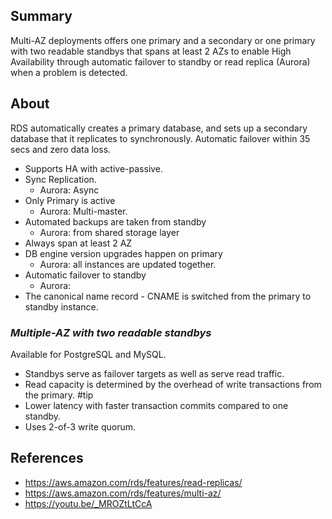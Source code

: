 ## Summary

Multi-AZ deployments offers one primary and a secondary or one primary with two readable standbys that spans at least 2 AZs to enable High Availability through automatic failover to standby or read replica (Aurora) when a problem is detected.
## About
RDS automatically creates a primary database, and sets up a secondary database that it replicates to synchronously. Automatic failover within 35 secs and zero data loss.

- Supports HA with active-passive.
- Sync Replication.
	- Aurora: Async
- Only Primary is active 
	- Aurora: Multi-master.
- Automated backups are taken from standby
	- Aurora: from shared storage layer
- Always span at least 2 AZ 
- DB engine version upgrades happen on primary
	- Aurora: all instances are updated together.
- Automatic failover to standby
	- Aurora: 
- The canonical name record - CNAME is switched from the primary to standby instance.
### _Multiple-AZ with two readable standbys_
Available for PostgreSQL and MySQL.
* Standbys serve as failover targets as well as serve read traffic.
* Read capacity is determined by the overhead of write transactions from the primary. #tip 
* Lower latency with faster transaction commits compared to one standby.
* Uses 2-of-3 write quorum.
## References
 - https://aws.amazon.com/rds/features/read-replicas/
 - https://aws.amazon.com/rds/features/multi-az/
 - https://youtu.be/_MROZtLtCcA